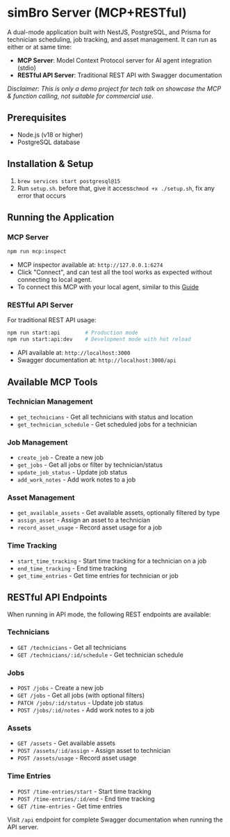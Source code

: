 # simBro Server (MCP+RESTful) 

A dual-mode application built with NestJS, PostgreSQL, and Prisma for technician scheduling, job tracking, and asset management. It can run as either or at same time:
- **MCP Server**: Model Context Protocol server for AI agent integration (stdio)
- **RESTful API Server**: Traditional REST API with Swagger documentation

*Disclaimer: This is only a demo project for tech talk on showcase the MCP & function calling, not suitable for commercial use.*

## Prerequisites

- Node.js (v18 or higher)
- PostgreSQL database

## Installation & Setup
1. `brew services start postgresql@15`
2. Run `setup.sh`. before that, give it access`chmod +x ./setup.sh`, fix any error that occurs

## Running the Application

### MCP Server 
```bash
npm run mcp:inspect
```
- MCP inspector available at: `http://127.0.0.1:6274`
- Click "Connect", and can test all the tool works as expected without connecting to local agent.
- To connect this MCP with your local agent, similar to this [Guide](https://www.notion.so/Update-Jira-Confluence-with-Copilot-agent-mode-by-connecting-their-MCP-2026aa72858e805391accb123ff90009?source=copy_link)

### RESTful API Server 
For traditional REST API usage:
```bash
npm run start:api        # Production mode
npm run start:api:dev    # Development mode with hot reload
```
- API available at: `http://localhost:3000`
- Swagger documentation at: `http://localhost:3000/api`

## Available MCP Tools

### Technician Management
- `get_technicians` - Get all technicians with status and location
- `get_technician_schedule` - Get scheduled jobs for a technician

### Job Management
- `create_job` - Create a new job
- `get_jobs` - Get all jobs or filter by technician/status
- `update_job_status` - Update job status
- `add_work_notes` - Add work notes to a job

### Asset Management
- `get_available_assets` - Get available assets, optionally filtered by type
- `assign_asset` - Assign an asset to a technician
- `record_asset_usage` - Record asset usage for a job

### Time Tracking
- `start_time_tracking` - Start time tracking for a technician on a job
- `end_time_tracking` - End time tracking
- `get_time_entries` - Get time entries for technician or job

## RESTful API Endpoints

When running in API mode, the following REST endpoints are available:

### Technicians
- `GET /technicians` - Get all technicians
- `GET /technicians/:id/schedule` - Get technician schedule

### Jobs
- `POST /jobs` - Create a new job
- `GET /jobs` - Get all jobs (with optional filters)
- `PATCH /jobs/:id/status` - Update job status
- `POST /jobs/:id/notes` - Add work notes to a job

### Assets
- `GET /assets` - Get available assets
- `POST /assets/:id/assign` - Assign asset to technician
- `POST /assets/usage` - Record asset usage

### Time Entries
- `POST /time-entries/start` - Start time tracking
- `POST /time-entries/:id/end` - End time tracking
- `GET /time-entries` - Get time entries

Visit `/api` endpoint for complete Swagger documentation when running the API server.


